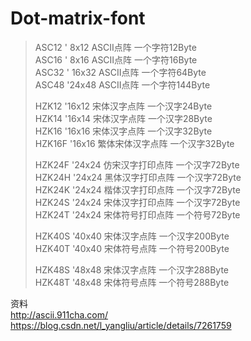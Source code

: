 # Dot-matrix-font

>ASC12  ' 8x12 ASCII点阵 一个字符12Byte  
>ASC16  ' 8x16 ASCII点阵 一个字符16Byte  
>ASC32  ' 16x32 ASCII点阵 一个字符64Byte  
>ASC48  '24x48 ASCII点阵 一个字符144Byte  
>  
>HZK12  '16x12 宋体汉字点阵  一个汉字24Byte  
>HZK14  '16x14 宋体汉字点阵  一个汉字28Byte  
>HZK16  '16x16 宋体汉字点阵  一个汉字32Byte  
>HZK16F '16x16 繁体宋体汉字点阵  一个汉字32Byte  
>  
>HZK24F '24x24 仿宋汉字打印点阵  一个汉字72Byte  
>HZK24H '24x24 黑体汉字打印点阵  一个汉字72Byte  
>HZK24K '24x24 楷体汉字打印点阵  一个汉字72Byte  
>HZK24S '24x24 宋体汉字打印点阵  一个汉字72Byte  
>HZK24T '24x24 宋体符号打印点阵  一个符号72Byte  
>  
>HZK40S '40x40 宋体汉字点阵  一个汉字200Byte  
>HZK40T '40x40 宋体符号点阵  一个符号200Byte  
>  
>HZK48S '48x48 宋体汉字点阵  一个汉字288Byte  
>HZK48T '48x48 宋体符号点阵  一个符号288Byte  

资料  
http://ascii.911cha.com/  
https://blog.csdn.net/l_yangliu/article/details/7261759

